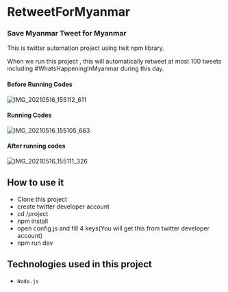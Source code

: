 # RetweetForMyanmar
### Save Myanmar Tweet for Myanmar

This is twitter automation project using twit npm library. 

When we run this project , this will automatically retweet at most 100 tweets including #WhatsHappeningInMyanmar during this day.

#### Before Running Codes
![IMG_20210516_155112_611](https://user-images.githubusercontent.com/69965001/118392325-2000be00-b65f-11eb-84fb-ef7b312e17c4.jpg)

#### Running Codes
![IMG_20210516_155105_663](https://user-images.githubusercontent.com/69965001/118392349-47f02180-b65f-11eb-984a-11d8d6afd37c.jpg)

#### After running codes
![IMG_20210516_155111_326](https://user-images.githubusercontent.com/69965001/118392345-41fa4080-b65f-11eb-9bc0-86e4f9a8a4cc.jpg)

## How to use it
- Clone this project
- create twitter developer account
- cd /project
- npm install
- open config.js and fill 4 keys(You will get this from twitter developer account)
- npm run dev 

## Technologies used in this project
- `Node.js`

